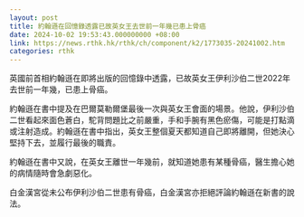 ```yaml
---
layout: post
title: 約翰遜在回憶錄透露已故英女王去世前一年幾已患上骨癌
date: 2024-10-02 19:53:43.000000000 +08:00
link: https://news.rthk.hk/rthk/ch/component/k2/1773035-20241002.htm
categories: rthk
---
```


英國前首相約翰遜在即將出版的回憶錄中透露，已故英女王伊利沙伯二世2022年去世前一年幾，已患上骨癌。

約翰遜在書中提及在巴爾莫勒爾堡最後一次與英女王會面的場景。他說，伊利沙伯二世看起來面色蒼白，駝背問題比之前嚴重，手和手腕有黑色瘀傷，可能是打點滴或注射造成。約翰遜在書中指出，英女王整個夏天都知道自己即將離開，但她決心堅持下去，並履行最後的職責。

約翰遜在書中又說，在英女王離世一年幾前，就知道她患有某種骨癌，醫生擔心她的病情隨時會急劇惡化。

白金漢宮從未公布伊利沙伯二世患有骨癌，白金漢宮亦拒絕評論約翰遜在新書的說法。
